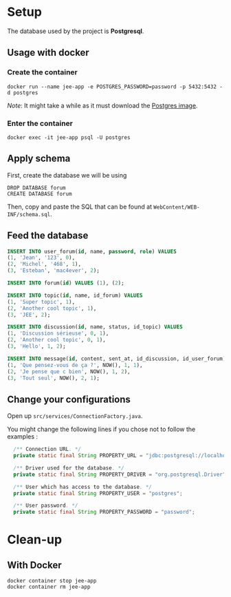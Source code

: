 # Setup

The database used by the project is **Postgresql**.

## Usage with docker
### Create the container

```
docker run --name jee-app -e POSTGRES_PASSWORD=password -p 5432:5432 -d postgres
```
*Note*: It might take a while as it must download the [Postgres image](https://hub.docker.com/_/postgres).

### Enter the container 

```
docker exec -it jee-app psql -U postgres
```

## Apply schema
First, create the database we will be using

```
DROP DATABASE forum
CREATE DATABASE forum
```

Then, copy and paste the SQL that can be found at `WebContent/WEB-INF/schema.sql`.

## Feed the database

```SQL
INSERT INTO user_forum(id, name, password, role) VALUES
(1, 'Jean', '123', 0),
(2, 'Michel', '468', 1),
(3, 'Esteban', 'mac4ever', 2);

INSERT INTO forum(id) VALUES (1), (2);

INSERT INTO topic(id, name, id_forum) VALUES
(1, 'Super topic', 1),
(2, 'Another cool topic', 1),
(3, 'JEE', 2);

INSERT INTO discussion(id, name, status, id_topic) VALUES
(1, 'Discussion sérieuse', 0, 1),
(2, 'Another cool topic', 0, 1),
(3, 'Hello', 1, 2);

INSERT INTO message(id, content, sent_at, id_discussion, id_user_forum) VALUES
(1, 'Que pensez-vous de ça ?', NOW(), 1, 1),
(2, 'Je pense que c bien', NOW(), 1, 2),
(3, 'Tout seul', NOW(), 2, 1);
```

## Change your configurations

Open up `src/services/ConnectionFactory.java`.

You might change the following lines if you chose not to follow the examples : 
```Java
  /** Connection URL. */
  private static final String PROPERTY_URL = "jdbc:postgresql://localhost:5432/forum";

  /** Driver used for the database. */
  private static final String PROPERTY_DRIVER = "org.postgresql.Driver";

  /** User which has access to the database. */
  private static final String PROPERTY_USER = "postgres";

  /** User password. */
  private static final String PROPERTY_PASSWORD = "password";
```

# Clean-up

## With Docker
```
docker container stop jee-app
docker container rm jee-app
```
